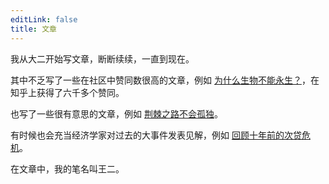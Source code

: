 ```yaml
---
editLink: false
title: 文章
---
```


我从大二开始写文章，断断续续，一直到现在。

其中不乏写了一些在社区中赞同数很高的文章，例如 [为什么生物不能永生？](为什么生物不能永生？.md)，在知乎上获得了六千多个赞同。

也写了一些很有意思的文章，例如 [荆棘之路不会孤独](荆棘之路不会孤独.md)。

有时候也会充当经济学家对过去的大事件发表见解，例如 [回顾十年前的次贷危机](回顾十年前的次贷危机.md)。


在文章中，我的笔名叫王二。